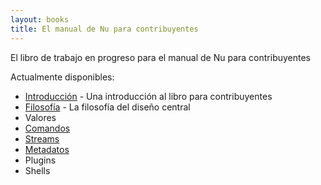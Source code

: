 ```yaml
---
layout: books
title: El manual de Nu para contribuyentes
---
```


El libro de trabajo en progreso para el manual de Nu para contribuyentes

Actualmente disponibles:

* [Introducción](introduccion.md) - Una introducción al libro para contribuyentes
* [Filosofía](filosofia.md) - La filosofía del diseño central
* Valores
* [Comandos](comandos.md)
* [Streams](streams.md)
* [Metadatos](metadatos.md)
* Plugins 
* Shells
